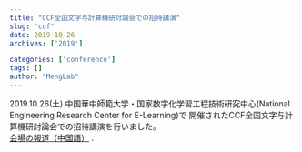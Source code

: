 ```yaml
---
title: "CCF全国文字与計算機研討論会での招待講演"
slug: "ccf"
date: 2019-10-26
archives: ['2019']

categories: ['conference']
tags: []
author: "MengLab"
---
```

2019.10.26(土) 中国華中師範大学・国家数字化学習工程技術研究中心(National Engineering Research Center for E-Learning)で 開催されたCCF全国文字与計算機研討論会での招待講演を行いました。  
[会場の報道（中国語）](http://nercel.ccnu.edu.cn/info/1091/5231.htm) .
